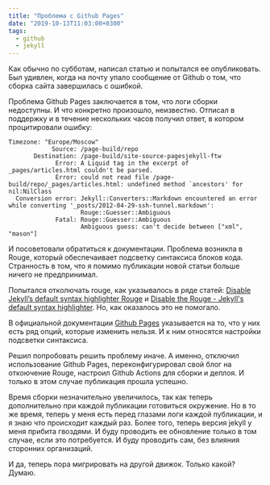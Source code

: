 ```yaml
---
title: "Проблема с Github Pages"
date: "2019-10-13T11:03:00+0300"
tags:
  - github
  - jekyll
---
```

Как обычно по субботам, написал статью и попытался ее опубликовать. Был удивлен, когда на почту упало сообщение от Github о том, что сборка сайта завершилась с ошибкой.

Проблема Github Pages заключается в том, что логи сборки недоступны. И что конкретно произошло, неизвестно. Отписал в поддержку и в течение нескольких часов получил ответ, в котором процитировали ошибку:

```text
Timezone: "Europe/Moscow"
            Source: /page-build/repo
       Destination: /page-build/site-source-pagesjekyll-ftw
             Error: A Liquid tag in the excerpt of _pages/articles.html couldn't be parsed.
             Error: could not read file /page-build/repo/_pages/articles.html: undefined method `ancestors' for nil:NilClass
  Conversion error: Jekyll::Converters::Markdown encountered an error while converting '_posts/2012-04-29-ssh-tunnel.markdown':
                    Rouge::Guesser::Ambiguous
             Fatal: Rouge::Guesser::Ambiguous
                    Ambiguous guess: can't decide between ["xml", "mason"]
```

И посоветовали обратиться к документации. Проблема возникла в Rouge, который обеспечаивает подсветку синтаксиса блоков кода. Странность в том, что я помимо публикации новой статьи больше ничего не предпринимал.

Попытался отколючать rouge, как указывалось в ряде статей: [Disable Jekyll’s default syntax highlighter Rouge](https://medium.com/@vilcins/disable-jekylls-default-syntax-highlighter-rouge-12130ccac779) и [Disable the Rouge - Jekyll's default syntax highlighter](https://mycyberuniverse.com/disable-rouge-syntax-highlighter.html). Но, как оказалось это не помогало.

В официальной документации [Github Pages](https://help.github.com/en/articles/about-github-pages-and-jekyll) указывается на то, что у них есть ряд опций, которые изменить нельзя. И к ним относятся настройки подсветки синтаксиса.

Решил попробовать решить проблему иначе. А именно, отключил использование Github Pages, переконфигурировал свой блог на откоючение Rouge, настроил Github Actions для сборки и деплоя. И только в этом случае публикация прошла успешно.

Время сборки незначительно увеличилось, так как теперь дополнительно при каждой публикации готовиться окружение. Но в то же время, теперь у меня есть перед глазами логи каждой публикации, и я знаю что происходит каждый раз. Более того, теперь версия jekyll у меня прибита гвоздями. И буду проводить ее обновление только в том случае, если это потребуется. И буду проводить сам, без влияния сторонних организаций.

И да, теперь пора мигрировать на другой движок. Только какой? Думаю.
